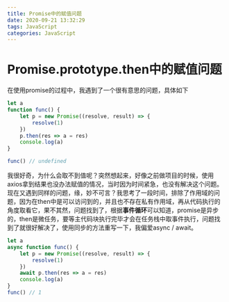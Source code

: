 ```yaml
---
title: Promise中的赋值问题
date: 2020-09-21 13:32:29
tags: JavaScript
categories: JavaScript
---
```


# Promise.prototype.then中的赋值问题

在使用promise的过程中，我遇到了一个很有意思的问题，具体如下

```javascript
let a
function func() {
    let p = new Promise((resolve, result) => {
    	resolve(1)
    })
    p.then(res => a = res)
    console.log(a)
}

func() // undefined
```

我很好奇，为什么会取不到值呢？突然想起来，好像之前做项目的时候，使用axios拿到结果也没办法赋值的情况，当时因为时间紧急，也没有解决这个问题。现在又遇到同样的问题，缘，妙不可言？我思考了一段时间，排除了作用域的问题，因为在then中是可以访问到的，并且也不存在私有作用域，再从代码执行的角度取看它，果不其然，问题找到了，根据**事件循环**可以知道，promise是异步的，then是微任务，要等主代码块执行完毕才会在任务栈中取事件执行，问题找到了就很好解决了，使用同步的方法重写一下，我偏爱async / await。

```javascript
let a
async function func() {
    let p = new Promise((resolve, result) => {
    	resolve(1)
    })
    await p.then(res => a = res)
    console.log(a)
}
func() // 1
```

